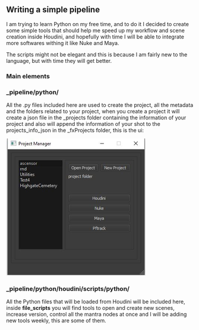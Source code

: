 ## Writing a simple pipeline
I am trying to learn Python on my free time, and to do it I decided to 
create some simple tools that should help me speed up my workflow and
scene creation inside Houdini, and hopefully with time I will be able to
integrate more softwares withing it like Nuke and Maya.

The scripts might not be elegant and this is because I am fairly new to the 
language, but with time they will get better.

### Main elements 


### _pipeline/python/

All the .py files included here are used to create the project, all the metadata
and the folders related to your project, when you create a project it will create
a json file in the _projects folder containing the information of your project
and also will append the information of your shot to the projects_info_json in 
the _fxProjects folder, this is the ui:

![](images/project_manager.JPG)

### _pipeline/python/houdini/scripts/python/

All the Python files that will be loaded from Houdini will be included here, inside **file_scripts**
you will find tools to open and create new scenes, increase version, control all the mantra nodes at once
and I will be adding new tools weekly, this are some of them.




